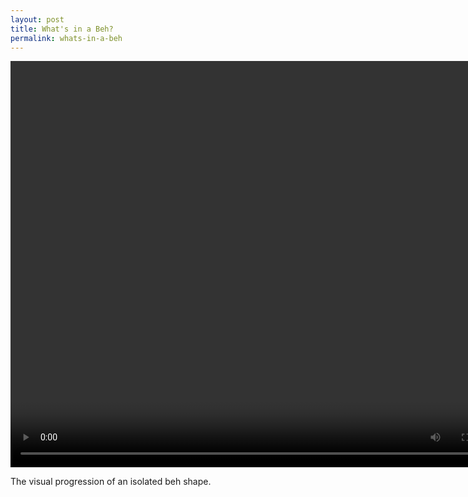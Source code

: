 ```yaml
---
layout: post
title: What's in a Beh?
permalink: whats-in-a-beh
---
```


<video width="800" height="650" controls autoplay>
  <theruqahproject/public/Beh.mp4 type="video/mp4">
</video>

<p class="caption">
The visual progression of an isolated beh shape.
</p>
